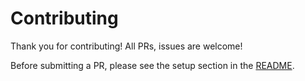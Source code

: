# Contributing

Thank you for contributing! All PRs, issues are welcome!

Before submitting a PR, please see the setup section in the [README](./README.md#Setup).
